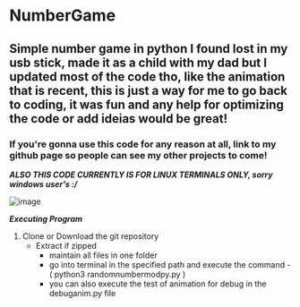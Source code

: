 # NumberGame

## Simple number game in python I found lost in my usb stick, made it as a child with my dad but I updated most of the code tho, like the animation that is recent, this is just a way for me to go back to coding, it was fun and any help for optimizing the code or add ideias would be great!

### **If you're gonna use this code for any reason at all, link to my github page so people can see my other projects to come!**





***ALSO THIS CODE CURRENTLY IS FOR LINUX TERMINALS ONLY, sorry windows user's :/***



![image](https://avatars.githubusercontent.com/u/62957566?v=4)

***Executing Program***

1. Clone or Download the git repository
   - Extract if zipped 
     - maintain all files in one folder
     - go into terminal in the specified path and execute the command - ( python3 randomnumbermodpy.py )
     - you can also execute the test of animation for debug in the debuganim.py file
